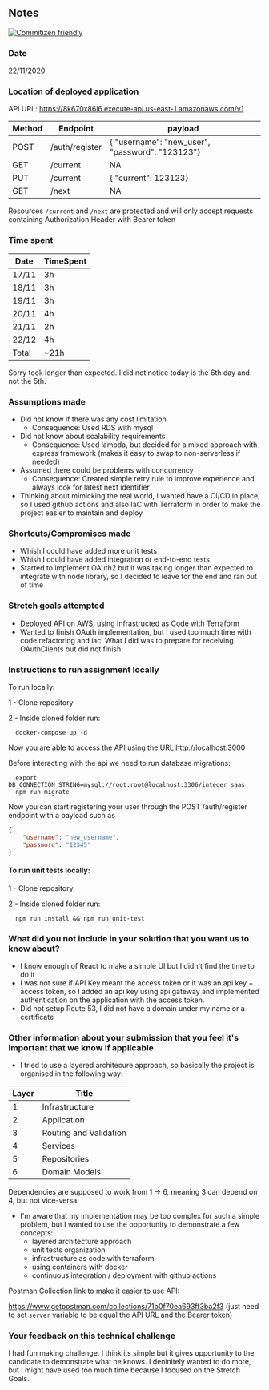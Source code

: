 ## Notes

[![Commitizen friendly](https://img.shields.io/badge/commitizen-friendly-brightgreen.svg)](http://commitizen.github.io/cz-cli/)


### Date

22/11/2020

### Location of deployed application

API URL: https://8k670x86l6.execute-api.us-east-1.amazonaws.com/v1

| Method | Endpoint       | payload                                         |
| ------ | -------------- | ----------------------------------------------- |
| POST   | /auth/register | { "username": "new_user", "password": "123123"} |
| GET    | /current       | NA                                              |
| PUT    | /current       | { "current": 123123}                            |
| GET    | /next          | NA                                              |

Resources `/current` and `/next` are protected and will only accept requests containing Authorization Header with Bearer token

### Time spent

| Date  | TimeSpent |
| ----- | --------- |
| 17/11 | 3h        |
| 18/11 | 3h        |
| 19/11 | 3h        |
| 20/11 | 4h        |
| 21/11 | 2h        |
| 22/12 | 4h        |
| Total | ~21h      |

Sorry took longer than expected. I did not notice today is the 6th day and not the 5th.

### Assumptions made

- Did not know if there was any cost limitation
  - Consequence: Used RDS with mysql
- Did not know about scalability requirements
  - Consequence: Used lambda, but decided for a mixed approach with express framework (makes it easy to swap to non-serverless if needed)
- Assumed there could be problems with concurrency
  - Consequence: Created simple retry rule to improve experience and always look for latest next identifier
- Thinking about mimicking the real world, I wanted have a CI/CD in place, so I used github actions and also IaC with Terraform in order to make the project easier to maintain and deploy


### Shortcuts/Compromises made

- Whish I could have added more unit tests
- Whish I could have added integration or end-to-end tests
- Started to implement OAuth2 but it was taking longer than expected to integrate with node library, so I decided to leave for the end and ran out of time

### Stretch goals attempted

- Deployed API on AWS, using Infrastructed as Code with Terraform
- Wanted to finish OAuth implementation, but I used too much time with code refactoring and iac. What I did was to prepare for receiving OAuthClients but did not finish
  
### Instructions to run assignment locally

To run locally:

1 - Clone repository

2 - Inside cloned folder run:

```console
  docker-compose up -d
``` 

Now you are able to access the API using the URL http://localhost:3000 

Before interacting with the api we need to run database migrations:

```console
  export DB_CONNECTION_STRING=mysql://root:root@localhost:3306/integer_saas
  npm run migrate
``` 

Now you can start registering your user through the POST /auth/register endpoint with a payload such as

```JSON
{
    "username": "new_username",
    "password": "12345"
}
```


#### To run unit tests locally:

1 - Clone repository

2 - Inside cloned folder run:

```console
  npm run install && npm run unit-test
``` 

### What did you not include in your solution that you want us to know about?

- I know enough of React to make a simple UI but I didn't find the time to do it
- I was not sure if API Key meant the access token or it was an api key + access token, so I added an api key using api gateway and implemented authentication on the application with the access token.
- Did not setup Route 53, I did not have a domain under my name or a certificate

### Other information about your submission that you feel it's important that we know if applicable.

- I tried to use a layered architecure approach, so basically the project is organised in the following way:

| Layer | Title                  |
| ----- | ---------------------- |
| 1     | Infrastructure         |
| 2     | Application            |
| 3     | Routing and Validation |
| 4     | Services               |
| 5     | Repositories           |
| 6     | Domain Models          |

Dependencies are supposed to work from 1 -> 6, meaning 3 can depend on 4, but not vice-versa.

- I'm aware that my implementation may be too complex for such a simple problem, but I wanted to use the opportunity to demonstrate a few concepts:
  - layered architecture approach 
  - unit tests organization
  - infrastructure as code with terraform
  - using containers with docker
  - continuous integration / deployment with github actions

Postman Collection link to make it easier to use API:

https://www.getpostman.com/collections/71b0f70ea693ff3ba2f3 (just need to set `server` variable to be equal the API URL and the Bearer token)

### Your feedback on this technical challenge

I had fun making challenge. I think its simple but it gives opportunity to the candidate to demonstrate what he knows. I deninitely wanted to do more, but I might have used too much time because I focused on the Stretch Goals.  